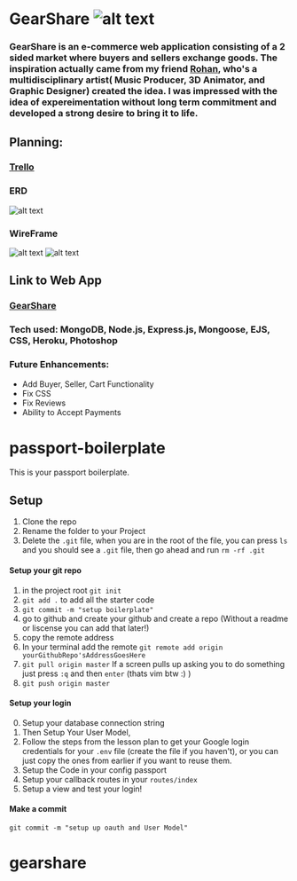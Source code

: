 # GearShare ![alt text](https://i.imgur.com/sMBXD2A.png)
### GearShare is an e-commerce web application consisting of a 2 sided market where buyers and sellers exchange goods. The inspiration actually came from my friend [Rohan](https://www.instagram.com/rohan.jpg/),  who's a multidisciplinary artist( Music Producer, 3D Animator, and Graphic Designer) created the idea. I was impressed with the idea of expereimentation without long term commitment and developed a strong desire to bring it to life. 
## Planning:
### [Trello](https://trello.com/b/4LwTrnYk/gearshare)<br />
### ERD
![alt text](https://i.imgur.com/bVQDQOs.png)


### WireFrame
![alt text](https://i.imgur.com/DmmxaXY.png)
![alt text](https://i.imgur.com/nobnG2H.jpg)


## Link to Web App
### [GearShare](https://gearshare-app.herokuapp.com/)<br />
### Tech used: MongoDB, Node.js, Express.js, Mongoose, EJS, CSS, Heroku, Photoshop
### Future Enhancements: 
* Add Buyer, Seller, Cart Functionality
* Fix CSS
* Fix Reviews
* Ability to Accept Payments


# passport-boilerplate


This is your passport boilerplate.

## Setup 

1. Clone the repo
2. Rename the folder to your Project
3. Delete the `.git` file, when you are in the root of the file, you can press `ls` and you should see a `.git` file, then go ahead and run `rm -rf .git`


#### Setup your git repo
1. in the project root `git init`
2. `git add .` to add all the starter code
3. `git commit -m "setup boilerplate"` 
4. go to github and create your github and create a repo (Without a readme or liscense you can add that later!)
5. copy the remote address
6. In your terminal add the remote `git remote add origin yourGithubRepo'sAddressGoesHere`
7. `git pull origin master` If a screen pulls up asking you to do something just press `:q` and then `enter` (thats vim btw :) )
8. `git push origin master`

#### Setup your login

0. Setup your database connection string
1. Then Setup Your User Model, 
2. Follow the steps from the lesson plan to get your Google login credentials for your `.env` file (create the file if you haven't), or you can just copy the ones from earlier if you want to reuse them.
3. Setup the Code in your config passport 
4. Setup your callback routes in your `routes/index`
5. Setup a view and test your login!

#### Make a commit 

```git commit -m "setup up oauth and User Model"```
# gearshare
